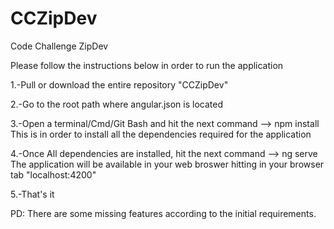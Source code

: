 # CCZipDev
Code Challenge ZipDev

Please follow the instructions below in order to run the application

1.-Pull or download the entire repository "CCZipDev"

2.-Go to the root path where angular.json is located

3.-Open a terminal/Cmd/Git Bash and hit the next command --> npm install
This is in order to install all the dependencies required for the application

4.-Once All dependencies are installed, hit the next command --> ng serve
The application will be available in your web broswer hitting in your browser tab "localhost:4200"

5.-That's it


PD: There are some missing features according to the initial requirements.
